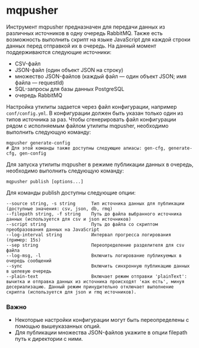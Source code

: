 # mqpusher
Инструмент mqpusher предназначен для передачи данных из различных источников в одну очередь RabbitMQ.
Также есть возможность выполнить скрипт на языке JavaScript для каждой строки данных перед отправкой их в очередь. На данный момент поддерживаются следующие источники:
- CSV-файл
- JSON-файл (один объект JSON на строку)
- множество JSON-файлов (каждый файл — один объект JSON; имя файла — requestId)
- SQL-запросы для базы данных PostgreSQL
- очередь RabbitMQ

Настройка утилиты задается через файл конфигурации, например `conf/config.yml`. В конфигурации должен быть указан только один из типов источника за раз.
Чтобы сгенерировать файл конфигурации рядом с исполняемым файлом утилиты mqpusher, необходимо выполнить следующую команду:
```shell
mqpusher generate-config
# Для этой команды также доступны следующие алиасы: gen-cfg, generate-cfg, gen-config
```

Для запуска утилиты mqpusher в режиме публикации данных в очередь, необходимо выполнить следующую команду:
```shell
mqpusher publish [options...]
```
Для команды publish доступны следующие опции:
```
--source string, -s string      Тип источника данных для публикации (доступные значения: csv, json, db, rmq)
--filepath string, -f string    Путь до файла выбранного источника данных (используется для csv и json источников)
--script string                 Путь до файла со скриптом преобразования данных на JavaScript
--log-interval string           Интервал прогресса логирования (пример: 15s) 
--sep string                    Переопределение разделителя для csv файла
--log-msg, -l                   Включить логирование публикуемых в очередь сообщений
--sync                          Включить синхронную публикацию данных в целевую очередь
--plain-text                    Включает режим отправки 'plainText': вычитка и отправка данных из источника происходят 'как есть', минуя десериализацию. Данный режим принудительно отключает выполнение скрипта (используется для json и rmq источников).
```
### Важно
- Некоторые настройки конфигурации могут быть переопределены с помощью вышеуказанных опций.
- Для публикации множества JSON-файлов укажите в опции filepath путь к директории с ними.